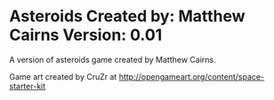 Asteroids
Created by: Matthew Cairns
Version: 0.01
=========

A version of asteroids game created by Matthew Cairns.

Game art created by CruZr at
http://opengameart.org/content/space-starter-kit
